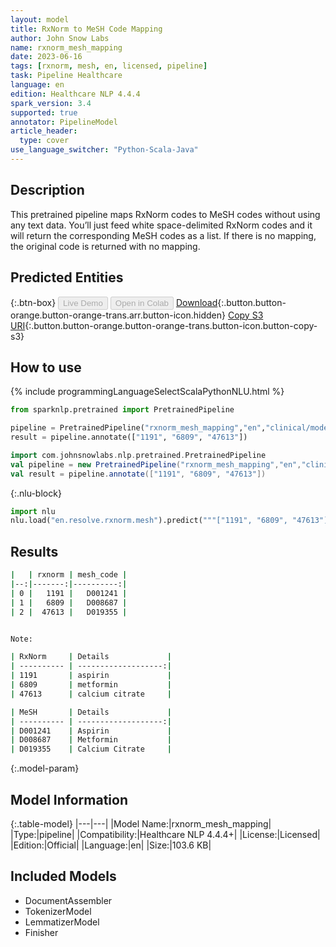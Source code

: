```yaml
---
layout: model
title: RxNorm to MeSH Code Mapping
author: John Snow Labs
name: rxnorm_mesh_mapping
date: 2023-06-16
tags: [rxnorm, mesh, en, licensed, pipeline]
task: Pipeline Healthcare
language: en
edition: Healthcare NLP 4.4.4
spark_version: 3.4
supported: true
annotator: PipelineModel
article_header:
  type: cover
use_language_switcher: "Python-Scala-Java"
---
```


## Description

This pretrained pipeline maps RxNorm codes to MeSH codes without using any text data. You’ll just feed white space-delimited RxNorm codes and it will return the corresponding MeSH codes as a list. If there is no mapping, the original code is returned with no mapping.

## Predicted Entities



{:.btn-box}
<button class="button button-orange" disabled>Live Demo</button>
<button class="button button-orange" disabled>Open in Colab</button>
[Download](https://s3.amazonaws.com/auxdata.johnsnowlabs.com/clinical/models/rxnorm_mesh_mapping_en_4.4.4_3.4_1686921695964.zip){:.button.button-orange.button-orange-trans.arr.button-icon.hidden}
[Copy S3 URI](s3://auxdata.johnsnowlabs.com/clinical/models/rxnorm_mesh_mapping_en_4.4.4_3.4_1686921695964.zip){:.button.button-orange.button-orange-trans.button-icon.button-copy-s3}

## How to use

<div class="tabs-box" markdown="1">
{% include programmingLanguageSelectScalaPythonNLU.html %}

```python
from sparknlp.pretrained import PretrainedPipeline 

pipeline = PretrainedPipeline("rxnorm_mesh_mapping","en","clinical/models")
result = pipeline.annotate(["1191", "6809", "47613"])
```
```scala
import com.johnsnowlabs.nlp.pretrained.PretrainedPipeline
val pipeline = new PretrainedPipeline("rxnorm_mesh_mapping","en","clinical/models")
val result = pipeline.annotate(["1191", "6809", "47613"])
```


{:.nlu-block}
```python
import nlu
nlu.load("en.resolve.rxnorm.mesh").predict("""["1191", "6809", "47613"]""")
```

</div>



## Results

```bash
|   | rxnorm | mesh_code |
|--:|-------:|----------:|
| 0 |   1191 |   D001241 |
| 1 |   6809 |   D008687 |
| 2 |  47613 |   D019355 |


Note: 

| RxNorm     | Details             | 
| ---------- | -------------------:|
| 1191       | aspirin             |
| 6809       | metformin           |
| 47613      | calcium citrate     |

| MeSH       | Details             |
| ---------- | -------------------:|
| D001241    | Aspirin             |
| D008687    | Metformin           |
| D019355    | Calcium Citrate     |
```

{:.model-param}
## Model Information

{:.table-model}
|---|---|
|Model Name:|rxnorm_mesh_mapping|
|Type:|pipeline|
|Compatibility:|Healthcare NLP 4.4.4+|
|License:|Licensed|
|Edition:|Official|
|Language:|en|
|Size:|103.6 KB|

## Included Models

- DocumentAssembler
- TokenizerModel
- LemmatizerModel
- Finisher